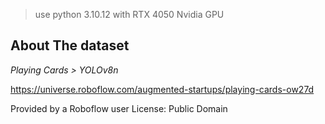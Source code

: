 > use python 3.10.12 with RTX 4050 Nvidia GPU


## About The dataset

*Playing Cards > YOLOv8n*

https://universe.roboflow.com/augmented-startups/playing-cards-ow27d

Provided by a Roboflow user
License: Public Domain


